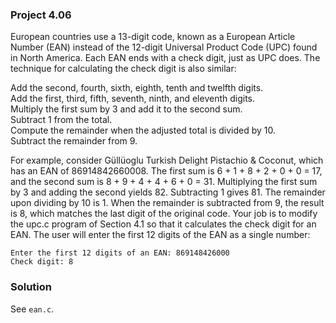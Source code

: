 ### Project 4.06
European countries use a 13-digit code, known as a European Article Number (EAN)
instead of the 12-digit Universal Product Code (UPC) found in North America.
Each EAN ends with a check digit, just as UPC does. The technique for
calculating the check digit is also similar:

Add the second, fourth, sixth, eighth, tenth and twelfth digits.  
Add the first, third, fifth, seventh, ninth, and eleventh digits.  
Multiply the first sum by 3 and add it to the second sum.  
Subtract 1 from the total.  
Compute the remainder when the adjusted total is divided by 10.  
Subtract the remainder from 9.

For example, consider Güllüoglu Turkish Delight Pistachio & Coconut, which has
an EAN of 86914842660008. The first sum is 6 + 1 + 8 + 2 + 0 + 0 = 17, and the
second sum is 8 + 9 + 4 + 4 + 6 + 0 = 31. Multiplying the first sum by 3 and
adding the second yields 82. Subtracting 1 gives 81. The remainder upon dividing
by 10 is 1. When the remainder is subtracted from 9, the result is 8, which
matches the last digit of the original code. Your job is to modify the upc.c
program of Section 4.1 so that it calculates the check digit for an EAN. The
user will enter the first 12 digits of the EAN as a single number:

```
Enter the first 12 digits of an EAN: 869148426000
Check digit: 8
```

### Solution
See `ean.c`.
